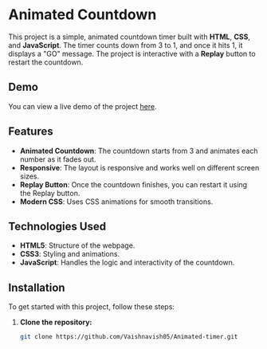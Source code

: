 # Animated Countdown

This project is a simple, animated countdown timer built with **HTML**, **CSS**, and **JavaScript**. The timer counts down from 3 to 1, and once it hits 1, it displays a "GO" message. The project is interactive with a **Replay** button to restart the countdown.

## Demo

You can view a live demo of the project [here](https://vaishnavish05.github.io/Animated-timer/).

## Features

- **Animated Countdown**: The countdown starts from 3 and animates each number as it fades out.
- **Responsive**: The layout is responsive and works well on different screen sizes.
- **Replay Button**: Once the countdown finishes, you can restart it using the Replay button.
- **Modern CSS**: Uses CSS animations for smooth transitions.

## Technologies Used

- **HTML5**: Structure of the webpage.
- **CSS3**: Styling and animations.
- **JavaScript**: Handles the logic and interactivity of the countdown.

## Installation

To get started with this project, follow these steps:

1. **Clone the repository:**
   ```bash
   git clone https://github.com/Vaishnavish05/Animated-timer.git
